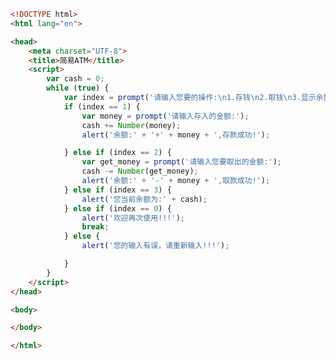 
<BlogInfo title="20.简易ATM" author="白日梦想猿" pv=0 read_times=0 pre_cost_time=0分44秒 category="js学习" tag_list="['js学习']" create_time="2020.08.04 12:42:55" update_time="2020.08.04 12:58:26" />

```html
<!DOCTYPE html>
<html lang="en">

<head>
    <meta charset="UTF-8">
    <title>简易ATM</title>
    <script>
        var cash = 0;
        while (true) {
            var index = prompt('请输入您要的操作:\n1.存钱\n2.取钱\n3.显示余额\n0.退出');
            if (index == 1) {
                var money = prompt('请输入存入的金额:');
                cash += Number(money);
                alert('余额:' + '+' + money + ',存款成功!');

            } else if (index == 2) {
                var get_money = prompt('请输入您要取出的金额:');
                cash -= Number(get_money);
                alert('余额:' + '-' + money + ',取款成功!');
            } else if (index == 3) {
                alert('您当前余额为:' + cash);
            } else if (index == 0) {
                alert('欢迎再次使用!!!');
                break;
            } else {
                alert('您的输入有误，请重新输入!!!');

            }
        }
    </script>
</head>

<body>

</body>

</html>
```
